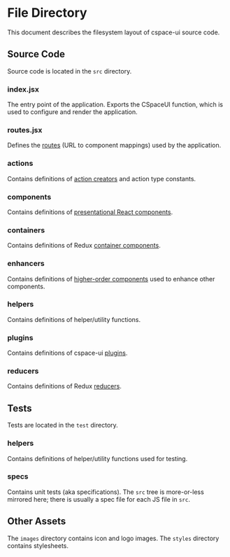 # File Directory

This document describes the filesystem layout of cspace-ui source code.

## Source Code

Source code is located in the `src` directory.

### index.jsx

The entry point of the application. Exports the CSpaceUI function, which is used to configure and render the application.

### routes.jsx

Defines the [routes](ArchitecturalOverview.md#routing) (URL to component mappings) used by the application.

### actions

Contains definitions of [action creators](ArchitecturalOverview.md#application-state) and action type constants.

### components

Contains definitions of [presentational React components](ArchitecturalOverview.md#view-layer).

### containers

Contains definitions of Redux [container components](ArchitecturalOverview.md#connecting-the-application-state-to-the-view-layer).

### enhancers

Contains definitions of [higher-order components](https://medium.com/@dan_abramov/mixins-are-dead-long-live-higher-order-components-94a0d2f9e750) used to enhance other components.

### helpers

Contains definitions of helper/utility functions.

### plugins

Contains definitions of cspace-ui [plugins](PluginGuide).

### reducers

Contains definitions of Redux [reducers](ArchitecturalOverview.md#application-state).

## Tests

Tests are located in the `test` directory.

### helpers

Contains definitions of helper/utility functions used for testing.

### specs

Contains unit tests (aka specifications). The `src` tree is more-or-less mirrored here; there is usually a spec file for each JS file in `src`.

## Other Assets

The `images` directory contains icon and logo images. The `styles` directory contains stylesheets.
